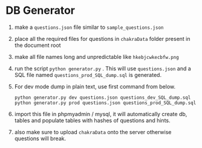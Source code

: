 # DB Generator

1. make a `questions.json` file similar to `sample_questions.json`
2. place all the required files for questions in `chakraData` folder present in the document root
3. make all file names long and unpredictable like `hkebjcwkecbfw.png`

4. run the script `python generator.py` . This will use `questions.json` and a SQL file named `questions_prod_SQL_dump.sql` is generated.

5. For dev mode dump in plain text, use first command from below.

   ```shell
   python generator.py dev questions.json questions_dev_SQL_dump.sql
   python generator.py prod questions.json questions_prod_SQL_dump.sql
   ```

6. import this file in phpmyadmin / mysql, it will automatically create db, tables and populate tables with hashes of questions and hints.

7. also make sure to upload `chakraData` onto the server otherwise questions will break.
